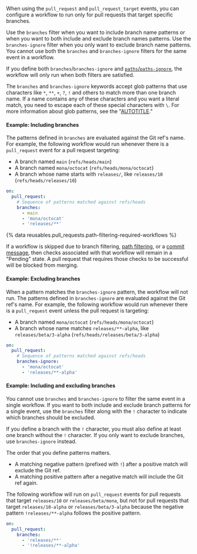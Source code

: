 When using the `pull_request` and `pull_request_target` events, you can configure a workflow to run only for pull requests that target specific branches.

Use the `branches` filter when you want to include branch name patterns or when you want to both include and exclude branch names patterns. Use the `branches-ignore` filter when you only want to exclude branch name patterns. You cannot use both the `branches` and `branches-ignore` filters for the same event in a workflow.

If you define both `branches`/`branches-ignore` and [`paths`/`paths-ignore`](/actions/using-workflows/workflow-syntax-for-github-actions#onpushpull_requestpull_request_targetpathspaths-ignore), the workflow will only run when both filters are satisfied.

The `branches` and `branches-ignore` keywords accept glob patterns that use characters like `*`, `**`, `+`, `?`, `!` and others to match more than one branch name. If a name contains any of these characters and you want a literal match, you need to escape each of these special characters with `\`. For more information about glob patterns, see the "[AUTOTITLE](/actions/using-workflows/workflow-syntax-for-github-actions#filter-pattern-cheat-sheet)."

#### Example: Including branches

The patterns defined in `branches` are evaluated against the Git ref's name. For example, the following workflow would run whenever there is a `pull_request` event for a pull request targeting:

* A branch named `main` (`refs/heads/main`)
* A branch named `mona/octocat` (`refs/heads/mona/octocat`)
* A branch whose name starts with `releases/`, like `releases/10` (`refs/heads/releases/10`)

```yaml
on:
  pull_request:
    # Sequence of patterns matched against refs/heads
    branches:
      - main
      - 'mona/octocat'
      - 'releases/**'
```

{% data reusables.pull_requests.path-filtering-required-workflows %}

If a workflow is skipped due to branch filtering, [path filtering](/actions/using-workflows/workflow-syntax-for-github-actions#onpushpull_requestpull_request_targetpathspaths-ignore), or a [commit message](/actions/managing-workflow-runs/skipping-workflow-runs), then checks associated with that workflow will remain in a "Pending" state. A pull request that requires those checks to be successful will be blocked from merging.

#### Example: Excluding branches

When a pattern matches the `branches-ignore` pattern, the workflow will not run. The patterns defined in `branches-ignore` are evaluated against the Git ref's name. For example, the following workflow would run whenever there is a `pull_request` event unless the pull request is targeting:

* A branch named `mona/octocat` (`refs/heads/mona/octocat`)
* A branch whose name matches `releases/**-alpha`, like `releases/beta/3-alpha` (`refs/heads/releases/beta/3-alpha`)

```yaml
on:
  pull_request:
    # Sequence of patterns matched against refs/heads
    branches-ignore:
      - 'mona/octocat'
      - 'releases/**-alpha'
```

#### Example: Including and excluding branches

You cannot use `branches` and `branches-ignore` to filter the same event in a single workflow. If you want to both include and exclude branch patterns for a single event, use the `branches` filter along with the `!` character to indicate which branches should be excluded.

If you define a branch with the `!` character, you must also define at least one branch without the `!` character. If you only want to exclude branches, use `branches-ignore` instead.

The order that you define patterns matters.

* A matching negative pattern (prefixed with `!`) after a positive match will exclude the Git ref.
* A matching positive pattern after a negative match will include the Git ref again.

The following workflow will run on `pull_request` events for pull requests that target `releases/10` or `releases/beta/mona`, but not for pull requests that target `releases/10-alpha` or `releases/beta/3-alpha` because the negative pattern `!releases/**-alpha` follows the positive pattern.

```yaml
on:
  pull_request:
    branches:
      - 'releases/**'
      - '!releases/**-alpha'
```
